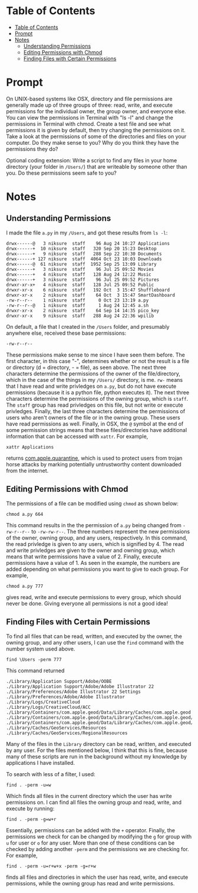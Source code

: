 # Table of Contents
- [Table of Contents](#table-of-contents)
- [Prompt](#prompt)
- [Notes](#notes)
    - [Understanding Permissions](#understanding-permissions)
    - [Editing Permissions with Chmod](#editing-permissions-with-chmod)
    - [Finding Files with Certain Permissions](#finding-files-with-certain-permissions)

# Prompt

On UNIX-based systems like OSX, directory and file permissions are generally made up of three groups of three: read, write, and execute permissions for the individual owner, the group owner, and everyone else. You can view the permissions in Terminal with "ls -l" and change the permissions in Terminal with chmod. Create a test file and see what permissions it is given by default, then try changing the permissions on it. Take a look at the permissions of some of the directories and files on your computer. Do they make sense to you? Why do you think they have the permissions they do? 

Optional coding extension: Write a script to find any files in your home directory (your folder in `/Users/`) that are writeable by someone other than you. Do these permissions seem safe to you?

# Notes

## Understanding Permissions
I made the file `a.py` in my `/Users`, and got these results from `ls -l`:

    drwx------@   3 niksure  staff    96 Aug 24 10:27 Applications
    drwx------+  10 niksure  staff   320 Sep 20 15:23 Desktop
    drwx------+   9 niksure  staff   288 Sep 22 10:30 Documents
    drwx------+ 127 niksure  staff  4064 Oct 23 10:03 Downloads
    drwx------@  61 niksure  staff  1952 Sep 25 13:09 Library
    drwx------+   3 niksure  staff    96 Jul 25 09:52 Movies
    drwx------+   4 niksure  staff   128 Aug 24 12:22 Music
    drwx------+   3 niksure  staff    96 Jul 25 09:52 Pictures
    drwxr-xr-x+   4 niksure  staff   128 Jul 25 09:52 Public
    drwxr-xr-x    6 niksure  staff   192 Oct  3 15:47 Shuffleboard
    drwxr-xr-x    2 niksure  staff    64 Oct  3 15:47 SmartDashboard
    -rw-r--r--    1 niksure  staff     0 Oct 23 13:19 a.py
    -rw-r--r--@   1 niksure  staff     1 Aug 24 12:45 a.sh
    drwxr-xr-x    2 niksure  staff    64 Sep 14 14:35 pico_key
    drwxr-xr-x    9 niksure  staff   288 Aug 24 22:36 wpilib

On default, a file that I created in the `/Users` folder, and presumably anywhere else, received these base permissions:

    -rw-r--r-- 

These permissions make sense to me since I have seen them before. The first character, in this case "-", determines whether or not the result is a file or directory (d = directory, - = file), as seen above. The next three characters determine the permissions of the owner of the file/directory, which in the case of the things in my `/Users/` directory, is me. `rw-` means that I have read and write privledges on `a.py`, but do not have execute permissions (because it is a python file, python executes it). The next three characters determine the permissions of the owning group, which is `staff`. The `staff` group has read privledges on this file, but not write or execute privledges. Finally, the last three characters determine the permissions of users who aren't owners of the file or in the owning group. These users have read permissions as well. Finally, in OSX, the `@` symbol at the end of some permission strings means that these files/directories have additional information that can be accessed with `xattr`. 
For example,

    xattr Applications

returns [com.apple.quarantine](https://apple.stackexchange.com/questions/104712/what-causes-os-x-to-mark-a-folder-as-quarantined), which is used to protect users from trojan horse attacks by marking potentially untrustworthy content downloaded from the internet.

## Editing Permissions with Chmod
The permissions of a file can be modified using `chmod` as shown below:

    chmod a.py 664

This command results in the the permission of `a.py` being changed from `-rw-r--r--` to `-rw-rw-r--`. The three numbers represent the new permissions of the owner, owning group, and any users, respectively. In this command, the read privledge is given to any users, which is signified by 4. The read and write privledges are given to the owner and owning group, which means that write permissions have a value of 2. Finally, execute permissions have a value of 1. As seen in the example, the numbers are added depending on what permissions you want to give to each group. For example, 

    chmod a.py 777

gives read, write and execute permissions to every group, which should never be done. Giving everyone all permissions is not a good idea!

## Finding Files with Certain Permissions
To find all files that can be read, written, and executed by the owner, the owning group, and any other users, I can use the `find` command with the number system used above.

    find \Users -perm 777

This command returned 

    ./Library/Application Support/Adobe/OOBE
    ./Library/Application Support/Adobe/Adobe Illustrator 22
    ./Library/Preferences/Adobe Illustrator 22 Settings
    ./Library/Preferences/Adobe/Adobe Illustrator
    ./Library/Logs/CreativeCloud
    ./Library/Logs/CreativeCloud/ACC
    ./Library/Containers/com.apple.geod/Data/Library/Caches/com.apple.geod
    ./Library/Containers/com.apple.geod/Data/Library/Caches/com.apple.geod/MapTiles
    ./Library/Containers/com.apple.geod/Data/Library/Caches/com.apple.geod/PlaceData
    ./Library/Caches/GeoServices/Resources
    ./Library/Caches/GeoServices/RegionalResources

Many of the files in the `Library` directory can be read, written, and executed by any user. For the files mentioned below, I think that this is fine, because many of these scripts are run in the background without my knowledge by applications I have installed.

To search with less of a filter, I used:

    find . -perm -u=w

Which finds all files in the current directory which the user has write permissions on. I can find all files the owning group and read, write, and execute by running:

    find . -perm -g=w+r

Essentially, permissions can be added with the `+` operator. Finally, the permissions we check for can be changed by modifying the `g` for group with `u` for user or `o` for any user. More than one of these conditions can be checked by adding another `-perm` and the permissions we are checking for. For example, 

    find . -perm -u=r+w+x -perm -g=r+w

finds all files and directories in which the user has read, write, and execute permissions, while the owning group has read and write permissions.